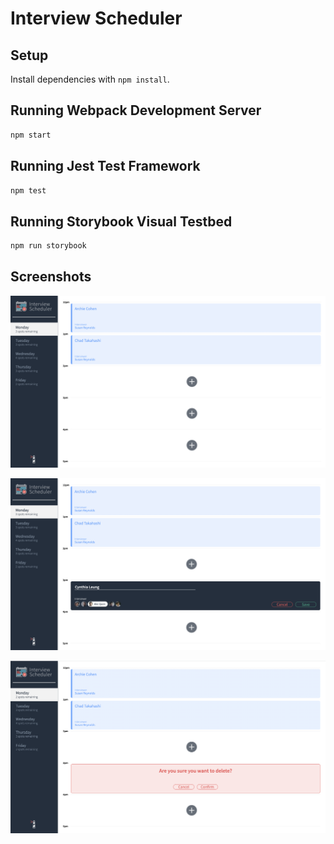 # Interview Scheduler

## Setup

Install dependencies with `npm install`.

## Running Webpack Development Server

```sh
npm start
```

## Running Jest Test Framework

```sh
npm test
```

## Running Storybook Visual Testbed

```sh
npm run storybook
```

## Screenshots

!["All appointments for the selected day"](https://github.com/cynthiaaleung/scheduler/blob/master/docs/appointments-view.png?raw=true)

!["Adding an appointment"](https://github.com/cynthiaaleung/scheduler/blob/master/docs/add-appointment.png?raw=true)

!["Deleting an appointment"](https://github.com/cynthiaaleung/scheduler/blob/master/docs/delete-appointment.png?raw=true)